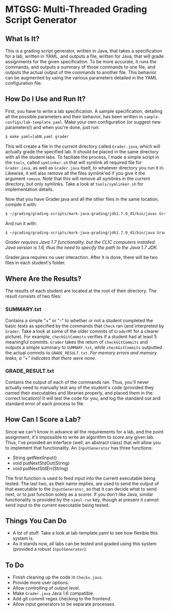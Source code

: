 MTGSG: Multi-Threaded Grading Script Generator
==============================================

What Is It?
-----------

This is a grading script generator, written in Java, that takes a specification for a lab, written in YAML, and outputs a file, written for Java, that will grade assignments for the given specification. To be more accurate, it runs the commands, and outputs a summary of those commands to one file, and outputs the actual output of the commands to another file. This behavior can be augmented by using the various parameters detailed in the YAML configuration file.

How Do I Use and Run It?
------------------------

First, you have to write a lab specification. A sample specification, detailing all the possible parameters and their behavior, has been written in `sample-configs/lab-template.yaml`. Make your own configuration (or suggest new parameters!) and when you're done, just run:
```bash
$ make yaml=labN.yaml grader
```
This will create a file in the current directory called `Grader.java`, which will actually grade the specified lab. It should be placed in the same directory with all the student labs. To faciliate the process, I made a simple script in the `tools`, called `symlinker.sh` that will symlink all required file for `Grader.java`, as well as `Grader.java` itself, to whatever directory you run it in. Likewise, it will also remove all the files symlink'ed if you give it the argument `remove`. Note that this will remove all symlinks in the current directory, but only symlinks. Take a look at `tools/symlinker.sh` for implementation details.

Now that you have Grader.java and all the other files in the same location, compile it with:
```bash
$ ~/grading/grading-scripts/mark-java-grading/jdk1.7.0_45/bin/javac Grader.java
```
And run it with:
```bash
$ ~/grading/grading-scripts/mark-java-grading/jdk1.7.0_45/bin/java Grader
```
*Grader requires Java 1.7 functionality, but the CLIC computers installed Java version is 1.6, thus the need to specify the path to the Java 1.7 JDK.*

Grader.java requires no user interaction. After it is done, there will be two files in each student's folder.

Where Are the Results?
----------------------

The results of each student are located at the root of their directory. The
result consists of two files:

### SUMMARY.txt
Contains a simple "+" or "-" to whether or not a student completed the basic tests as specified by the commands that `Check` ran (and interpreted by `Grader`. Take a look at some of the older commits of `GraderMT` for a clearer picture). For example, `checkGitCommits` verifies if a student had at least 5 meaningful commits. `Grader` takes the return of `checkGitCommits` and outputs a simple summary to `SUMMARY.txt`, while `checkGitCommits` outputted the actual commits to `GRADE_RESULT.txt`. *For memory errors and memory leaks, a "+" indicates that there were none.*

### GRADE_RESULT.txt
Contains the output of each of the commands ran. Thus, you'll never actually need to manually test any of the student's code (provided they named their executables and libraries properly, and placed them in the correct location)! It will test the code for you, and log the standard out and standard error of each process to file.

How Can I Score a Lab?
----------------------

Since we can't know in advance all the requirements for a lab, and the point assignment, it's impossible to write an algorithm to *score* any given lab. Thus, I've provided an interface (well, an abstract class) that will allow you to implement that functionality. An `InputGenerator` has three functions:

- String getNextInput()
- void putNextStdOut(String)
- void putNextStdErr(String)

The first function is used to feed input into the current executable being tested. The last two, as their name implies, are used to send the output of that executable to the `InputGenerator`, so that it can decide what to send next, or to just function solely as a scorer. If you don't like Java, similar functionality is provided by the `simul-run` key, though at present it cannot send input to the current executable being tested.

Things You Can Do
-----------------

- A lot of stuff. Take a look at lab-template.yaml to see how flexible this system is.
 - As it stands now, all labs can be tested and graded using this system (provided a robust `InputGenerator`).

To Do
-----

- Finish cleaning up the code in `Checks.java`.
- Provide more user options.
 - Allow controlling of output level.
 - Make `Grader.java` Java 1.6 compatible.
 - Add git commit regex checking to the frontend.
 - Allow input generators to be separate processes.

